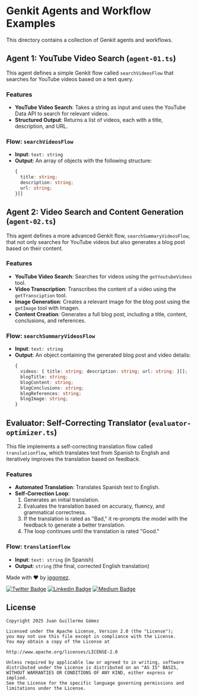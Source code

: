 # Genkit Agents and Workflow Examples 

This directory contains a collection of Genkit agents and workflows.

## Agent 1: YouTube Video Search (`agent-01.ts`)

This agent defines a simple Genkit flow called `searchVideosFlow` that searches for YouTube videos based on a text query.

### Features

- **YouTube Video Search**: Takes a string as input and uses the YouTube Data API to search for relevant videos.
- **Structured Output**: Returns a list of videos, each with a title, description, and URL.

### Flow: `searchVideosFlow`

- **Input**: `text: string`
- **Output**: An array of objects with the following structure:
  ```typescript
  {
    title: string;
    description: string;
    url: string;
  }[]
  ```

## Agent 2: Video Search and Content Generation (`agent-02.ts`)

This agent defines a more advanced Genkit flow, `searchSummaryVideosFlow`, that not only searches for YouTube videos but also generates a blog post based on their content.

### Features

- **YouTube Video Search**: Searches for videos using the `getYoutubeVideos` tool.
- **Video Transcription**: Transcribes the content of a video using the `getTransciption` tool.
- **Image Generation**: Creates a relevant image for the blog post using the `getImage` tool with Imagen.
- **Content Creation**: Generates a full blog post, including a title, content, conclusions, and references.

### Flow: `searchSummaryVideosFlow`

- **Input**: `text: string`
- **Output**: An object containing the generated blog post and video details:
  ```typescript
  {
    videos: { title: string; description: string; url: string; }[];
    blogTitle: string;
    blogContent: string;
    blogConclusions: string;
    blogReferences: string;
    blogImage: string;
  }
  ```

## Evaluator: Self-Correcting Translator (`evaluator-optimizer.ts`)

This file implements a self-correcting translation flow called `translationflow`, which translates text from Spanish to English and iteratively improves the translation based on feedback.

### Features

- **Automated Translation**: Translates Spanish text to English.
- **Self-Correction Loop**:
  1.  Generates an initial translation.
  2.  Evaluates the translation based on accuracy, fluency, and grammatical correctness.
  3.  If the translation is rated as "Bad," it re-prompts the model with the feedback to generate a better translation.
  4.  The loop continues until the translation is rated "Good."

### Flow: `translationflow`

- **Input**: `text: string` (in Spanish)
- **Output**: `string` (the final, corrected English translation)

Made with ❤ by  [jggomez](https://devhack.co).

[![Twitter Badge](https://img.shields.io/badge/-@jggomezt-1ca0f1?style=flat-square&labelColor=1ca0f1&logo=twitter&logoColor=white&link=https://twitter.com/jggomezt)](https://twitter.com/jggomezt)
[![Linkedin Badge](https://img.shields.io/badge/-jggomezt-blue?style=flat-square&logo=Linkedin&logoColor=white&link=https://www.linkedin.com/in/jggomezt/)](https://www.linkedin.com/in/jggomezt/)
[![Medium Badge](https://img.shields.io/badge/-@jggomezt-03a57a?style=flat-square&labelColor=000000&logo=Medium&link=https://medium.com/@jggomezt)](https://medium.com/@jggomezt)

## License

    Copyright 2025 Juan Guillermo Gómez

    Licensed under the Apache License, Version 2.0 (the "License");
    you may not use this file except in compliance with the License.
    You may obtain a copy of the License at

    http://www.apache.org/licenses/LICENSE-2.0

    Unless required by applicable law or agreed to in writing, software
    distributed under the License is distributed on an "AS IS" BASIS,
    WITHOUT WARRANTIES OR CONDITIONS OF ANY KIND, either express or implied.
    See the License for the specific language governing permissions and
    limitations under the License.
